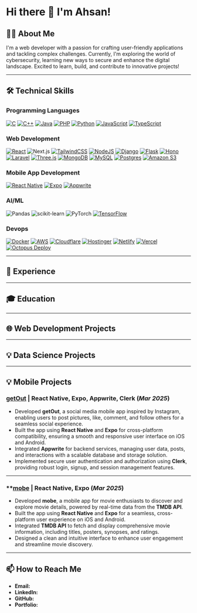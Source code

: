 # Hi there 👋 I'm Ahsan!

## 👨‍💻 About Me
I'm a web developer with a passion for crafting user-friendly applications and tackling complex challenges. Currently, I'm exploring the world of cybersecurity, learning new ways to secure and enhance the digital landscape. Excited to learn, build, and contribute to innovative projects!

---

## 🛠️ Technical Skills

### **Programming Languages**
[![C](https://img.shields.io/badge/C-00599C?logo=c&logoColor=white)](#)
[![C++](https://img.shields.io/badge/C++-%2300599C.svg?logo=c%2B%2B&logoColor=white)](#)
[![Java](https://img.shields.io/badge/-Java-007396?style=flat&logo=java&logoColor=white)](#)
[![PHP](https://img.shields.io/badge/php-%23777BB4.svg?&logo=php&logoColor=white)](#)
[![Python](https://img.shields.io/badge/Python-3776AB?logo=python&logoColor=fff)](#)
[![JavaScript](https://img.shields.io/badge/JavaScript-F7DF1E?logo=javascript&logoColor=000)](#)
[![TypeScript](https://img.shields.io/badge/TypeScript-3178C6?logo=typescript&logoColor=fff)](#)


### **Web Development**
[![React](https://img.shields.io/badge/React-%2320232a.svg?logo=react&logoColor=%2361DAFB)](#)
![Next.js](https://img.shields.io/badge/-Next.js-000000?style=flat&logo=nextdotjs&logoColor=white) 
[![TailwindCSS](https://img.shields.io/badge/Tailwind%20CSS-%2338B2AC.svg?logo=tailwind-css&logoColor=white)](#)
[![NodeJS](https://img.shields.io/badge/Node.js-6DA55F?logo=node.js&logoColor=white)](#)
[![Django](https://img.shields.io/badge/Django-%23092E20.svg?logo=django&logoColor=white)](#)
[![Flask](https://img.shields.io/badge/Flask-000?logo=flask&logoColor=fff)](#)
[![Hono](https://img.shields.io/badge/Hono-E36002?logo=hono&logoColor=fff)](#)
[![Laravel](https://img.shields.io/badge/Laravel-%23FF2D20.svg?logo=laravel&logoColor=white)](#)
[![Three.js](https://img.shields.io/badge/Three.js-000?logo=threedotjs&logoColor=fff)](#)
[![MongoDB](https://img.shields.io/badge/MongoDB-%234ea94b.svg?logo=mongodb&logoColor=white)](#)
[![MySQL](https://img.shields.io/badge/MySQL-4479A1?logo=mysql&logoColor=fff)](#)
[![Postgres](https://img.shields.io/badge/Postgres-%23316192.svg?logo=postgresql&logoColor=white)](#)
[![Amazon S3](https://img.shields.io/badge/Amazon%20S3-FF9900?style=for-the-badge&logo=amazons3&logoColor=white)](#)





### **Mobile App Development**
[![React Native](https://img.shields.io/badge/React_Native-%2320232a.svg?logo=react&logoColor=%2361DAFB)](#)
[![Expo](https://img.shields.io/badge/Expo-000020?logo=expo&logoColor=fff)](#)
[![Appwrite](https://img.shields.io/badge/Appwrite-%23FD366E.svg?style=for-the-badge&logo=appwrite&logoColor=white)](#)

### **AI/ML**
![Pandas](https://img.shields.io/badge/-Pandas-150458?style=flat&logo=pandas&logoColor=white) 
![scikit-learn](https://img.shields.io/badge/-scikit--learn-F7931E?style=flat&logo=scikit-learn&logoColor=white) 
![PyTorch](https://img.shields.io/badge/-PyTorch-EE4C2C?style=flat&logo=pytorch&logoColor=white) 
[![TensorFlow](https://img.shields.io/badge/-TensorFlow-FF6F00?style=flat&logo=tensorflow&logoColor=white)](#) 


### **Devops**
[![Docker](https://img.shields.io/badge/Docker-2496ED?logo=docker&logoColor=fff)](#)
[![AWS](https://img.shields.io/badge/AWS-%23FF9900.svg?logo=amazon-web-services&logoColor=white)](#)
[![Cloudflare](https://img.shields.io/badge/Cloudflare-F38020?logo=Cloudflare&logoColor=white)](#)
[![Hostinger](https://img.shields.io/badge/Hostinger-673DE6?logo=hostinger&logoColor=fff)](#)
[![Netlify](https://img.shields.io/badge/Netlify-%23000000.svg?logo=netlify&logoColor=#00C7B7)](#)
[![Vercel](https://img.shields.io/badge/Vercel-%23000000.svg?logo=vercel&logoColor=white)](#)
[![Octopus Deploy](https://img.shields.io/badge/octopus%20deploy-0D80D8?style=for-the-badge&logo=octopusdeploy&logoColor=white)](#)




---

## 💼 Experience

---

## 🎓 Education

---

## 🌐 Web Development Projects




---
## 💡 Data Science Projects



---

## 💡 Mobile Projects

### **[getOut](https://github.com/draudrichman/getOut) | React Native, Expo, Appwrite, Clerk** (_Mar 2025_)
- Developed **getOut**, a social media mobile app inspired by Instagram, enabling users to post pictures, like, comment, and follow others for a seamless social experience.
- Built the app using **React Native** and **Expo** for cross-platform compatibility, ensuring a smooth and responsive user interface on iOS and Android.
- Integrated **Appwrite** for backend services, managing user data, posts, and interactions with a scalable database and storage solution.
- Implemented secure user authentication and authorization using **Clerk**, providing robust login, signup, and session management features.

---

### **[mobe](https://github.com/draudrichman/movie-app) | React Native, Expo (_Mar 2025_)
- Developed **mobe**, a mobile app for movie enthusiasts to discover and explore movie details, powered by real-time data from the **TMDB API**.
- Built the app using **React Native** and **Expo** for a seamless, cross-platform user experience on iOS and Android.
- Integrated **TMDB API** to fetch and display comprehensive movie information, including titles, posters, synopses, and ratings.
- Designed a clean and intuitive interface to enhance user engagement and streamline movie discovery.

---

## 📫 How to Reach Me
- **Email:** 
- **LinkedIn:**  
- **GitHub:** 
- **Portfolio:** 
